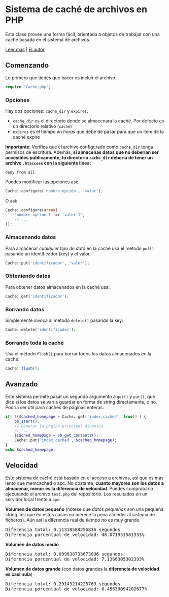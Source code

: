 # Sistema de caché de archivos en PHP

Esta clase provee una forma fácil, orientada a objetos de trabajar con una caché basada en el sistema de archivos.

[Leer más]() | [El autor](http://emiliocobos.net)

## Comenzando
Lo primero que tienes que hacer es incluir el archivo
```php
require 'Cache.php';
```

### Opciones
Hay dos opciones: `cache_dir` y `expires`.

* `cache_dir` es el directorio donde se almacenará la caché. Por defecto es un directorio relativo (`cache`)
* `expires` es el tiempo *en horas* que debe de pasar para que un item de la caché expire

**Importante**: Verifica que el archivo configurado como `cache_dir` tenga permisos de escritura. Además, **si almacenas datos que no deberían ser accesibles públicamente, tu directorio `cache_dir` debería de tener un archivo `.htaccess` con la siguiente línea:**
```
deny from all
```

Puedes modificar las opciones así:

```php
Cache::configure('nombre_opción', 'valor');
```

O así:

```php
Cache::configure(array(
	'nombre_opcion_1' => 'valor 1',
	// ...
));
```
### Almacenando datos
Para almacenar *cualquier tipo de dato* en la caché usa el método `put()` pasando un identificador (key) y el valor.
```php
Cache::put('identificador', 'valor');
```

### Obteniendo datos
Para obtener datos almacenados en la caché usa:

```php
Cache::get('identificador');
```

### Borrando datos
Simplemente invoca al método `delete()` pasando la key:
```php
Cache::delete('identificador');
```

### Borrando toda la caché
Usa el método `flush()` para borrar todos los datos almacenados en la caché:
```php
Cache::flush();
```

## Avanzado
Este sistema permite pasar un segundo argumento a `get()` y `put()`, que dice si los datos se van a guardar en forma de string directamente, o no. Podría ser útil para cachés de páginas enteras:

```php
if( !($cached_homepage = Cache::get('index_cached', true)) ) {
	ob_start();
	// Generar la página principal dinámica
	// ...
	$cached_homepage = ob_get_contents();
	Cache::put('index_cached', $cached_homepage);
}
echo $cached_homepage;
```


## Velocidad
Este sistema de caché está basado en el acceso a archivos, así que es más lento que memcached o apc. No obstante, **cuanto mayores son los datos a almacenar, menor es la diferencia de velocidad**. Puedes comprobarlo ejecutando el archivo `test.php` del repositorio. Los resultados en un servidor local frente a `apc`:

**Volumen de datos pequeño** (nótese que _datos pequeños_ son una pequeña string, así que en estos casos no merece la pena acceder al sistema de ficheros). Aún así la diferencia real de tiempo no es muy grande.
<pre>Diferencia total: 0.11318588256836 segundos
Diferencia porcentual de velocidad: 48.071951581333%</pre>

**Volumen de datos medio**
<pre>Diferencia total: 0.099838733673096 segundos
Diferencia porcentual de velocidad: 7.1366305302393%</pre>

**Volumen de datos grande** (con datos grandes la **diferencia de velocidad es casi nula**)
<pre>Diferencia total: 0.29143214225769 segundos
Diferencia porcentual de velocidad: 0.45639094202677%</pre>
